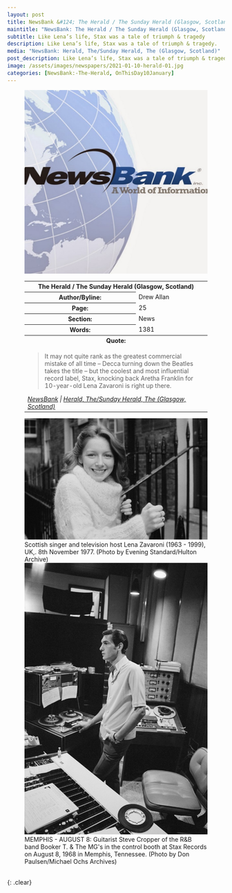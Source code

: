 ```yaml
---
layout: post
title: NewsBank &#124; The Herald / The Sunday Herald (Glasgow, Scotland) &#124; 10 January 2021
maintitle: "NewsBank: The Herald / The Sunday Herald (Glasgow, Scotland)"
subtitle: Like Lena’s life, Stax was a tale of triumph & tragedy
description: Like Lena’s life, Stax was a tale of triumph & tragedy.
media: "NewsBank: Herald, The/Sunday Herald, The (Glasgow, Scotland)"
post_description: Like Lena’s life, Stax was a tale of triumph & tragedy.
image: /assets/images/newspapers/2021-01-10-herald-01.jpg
categories: [NewsBank:-The-Herald, OnThisDay10January]
---
```


<figure class="fig1">
<img src="/assets/images/newspapers/NewsBank.jpg" class="full-width"/>
<BR />
<table>
<tr>
<th colspan="2">The Herald / The Sunday Herald (Glasgow, Scotland)</th>
</tr>

<tr>
<th>Author/Byline:</th><td>Drew Allan</td>
</tr>

<tr>
<th>Page:</th><td>25</td>
</tr>

<tr>
<th>Section:</th><td>News</td>
</tr>

<tr>
<th>Words:</th><td>1381</td>
</tr>

<tr>
<th colspan="2">Quote:</th>
</tr>

<tr>
<td colspan="2">
<blockquote>It may not quite rank as the greatest commercial mistake of all time – Decca turning down the Beatles takes the title – but the coolest and most influential record label, Stax, knocking back Aretha Franklin for 10-year-old Lena Zavaroni is right up there.</blockquote>
<cite><a href="https://infoweb.newsbank.com/apps/news/openurl?ctx_ver=z39.88-2004&rft_id=info%3Asid/infoweb.newsbank.com&svc_dat=UKNB&req_dat=55CA6C602C984FD8A3DCC6AF6BF4AE70&rft_val_format=info%3Aofi/fmt%3Akev%3Amtx%3Actx&rft_dat=document_id%3Anews%252F17FEAE44A3187388">NewsBank</a> &#124; <a href="https://www.heraldscotland.com/news/19000121.spotlight-like-lena-zavaronis-life-stax-tale-triumph-tragedy/">Herald, The/Sunday Herald, The (Glasgow, Scotland)</a></cite></td>
</tr>

</table>
</figure>

<figure class="fig2">
<img src="/assets/images/newspapers/2021-01-10-herald-01.jpg" class="full-width"/>
<figcaption>
Scottish singer and television host Lena Zavaroni (1963 - 1999), UK,. 8th November 1977. (Photo by Evening Standard/Hulton Archive)
</figcaption>
<img src="/assets/images/newspapers/2021-01-10-herald-02.jpg" class="full-width"/>
<figcaption>
MEMPHIS - AUGUST 8: Guitarist Steve Cropper of the R&B band Booker T. & The MG's in the control booth at Stax Records on August 8, 1968 in Memphis, Tennessee. (Photo by Don Paulsen/Michael Ochs Archives)
</figcaption>
</figure>

<br />{: .clear}

